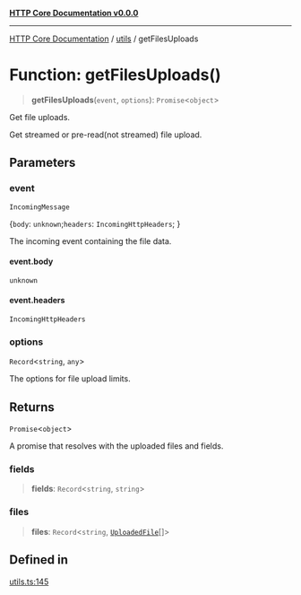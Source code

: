 [**HTTP Core Documentation v0.0.0**](../../README.md)

***

[HTTP Core Documentation](../../modules.md) / [utils](../README.md) / getFilesUploads

# Function: getFilesUploads()

> **getFilesUploads**(`event`, `options`): `Promise`\<`object`\>

Get file uploads.

Get streamed or pre-read(not streamed) file upload.

## Parameters

### event

`IncomingMessage`

\{`body`: `unknown`;`headers`: `IncomingHttpHeaders`; \}

The incoming event containing the file data.

#### event.body

`unknown`

#### event.headers

`IncomingHttpHeaders`

### options

`Record`\<`string`, `any`\>

The options for file upload limits.

## Returns

`Promise`\<`object`\>

A promise that resolves with the uploaded files and fields.

### fields

> **fields**: `Record`\<`string`, `string`\>

### files

> **files**: `Record`\<`string`, [`UploadedFile`](../../file/UploadedFile/classes/UploadedFile.md)[]\>

## Defined in

[utils.ts:145](https://github.com/stonemjs/http-core/blob/a162480c16327760396238c341daab61793d5440/src/utils.ts#L145)
